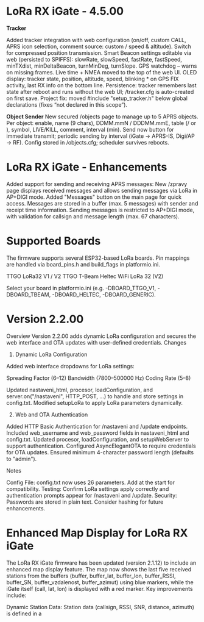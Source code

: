 # LoRa RX iGate - 4.5.00
**Tracker**

Added tracker integration with web configuration (on/off, custom CALL, APRS icon selection, comment source: custom / speed & altitude).
Switch for compressed position transmission.
Smart Beacon settings editable via web (persisted to SPIFFS): slowRate, slowSpeed, fastRate, fastSpeed, minTXdist, minDeltaBeacon, turnMinDeg, turnSlope.
GPS watchdog – warns on missing frames.
Live time + NMEA moved to the top of the web UI.
OLED display: tracker state, position, altitude, speed, blinking * on GPS FIX activity, last RX info on the bottom line.
Persistence: tracker remembers last state after reboot and runs without the web UI; /tracker.cfg is auto-created on first save.
Project fix: moved #include "setup_tracker.h" below global declarations (fixes “not declared in this scope”).

**Object Sender**
New secured /objects page to manage up to 5 APRS objects.
Per object: enable, name (9 chars), DDMM.mmN / DDDMM.mmE, table (/ or \), symbol, LIVE/KILL, comment, interval (min).
Send now button for immediate transmit; periodic sending by interval (iGate → APRS-IS, Digi/AP → RF).
Config stored in /objects.cfg; scheduler survives reboots.
# LoRa RX iGate - Enhancements

Added support for sending and receiving APRS messages:
New /zpravy page displays received messages and allows sending messages via LoRa in AP+DIGI mode.
Added "Messages" button on the main page for quick access.
Messages are stored in a buffer (max. 5 messages) with sender and receipt time information.
Sending messages is restricted to AP+DIGI mode, with validation for callsign and message length (max. 67 characters).

# Supported Boards

The firmware supports several ESP32-based LoRa boards. Pin mappings are handled via board_pins.h and build_flags in platformio.ini.

TTGO LoRa32 V1 / V2
TTGO T-Beam
Heltec WiFi LoRa 32 (V2)

Select your board in platformio.ini (e.g. -DBOARD_TTGO_V1, -DBOARD_TBEAM, -DBOARD_HELTEC, -DBOARD_GENERIC).
# Version 2.2.00
Overview
Version 2.2.00 adds dynamic LoRa configuration and secures the web interface and OTA updates with user-defined credentials.
Changes
1. Dynamic LoRa Configuration

Added web interface dropdowns for LoRa settings:

Spreading Factor (6–12)
Bandwidth (7800–500000 Hz)
Coding Rate (5–8)


Updated nastaveni_html, procesor, loadConfiguration, and server.on("/nastaveni", HTTP_POST, ...) to handle and store settings in config.txt.
Modified setupLoRa to apply LoRa parameters dynamically.

2. Web and OTA Authentication

Added HTTP Basic Authentication for /nastaveni and /update endpoints.
Included web_username and web_password fields in nastaveni_html and config.txt.
Updated procesor, loadConfiguration, and setupWebServer to support authentication.
Configured AsyncElegantOTA to require credentials for OTA updates.
Ensured minimum 4-character password length (defaults to "admin").

Notes

Config File: config.txt now uses 26 parameters. Add <admin><admin> at the start for compatibility.
Testing: Confirm LoRa settings apply correctly and authentication prompts appear for /nastaveni and /update.
Security: Passwords are stored in plain text. Consider hashing for future enhancements.
# Enhanced Map Display for LoRa RX iGate
The LoRa RX iGate firmware has been updated (version 2.1.12) to include an enhanced map display feature. The map now shows the last five received stations from the buffers (buffer, buffer_lat, buffer_lon, buffer_RSSI, buffer_SN, buffer_vzdalenost, buffer_azimut) using blue markers, while the iGate itself (call, lat, lon) is displayed with a red marker. Key improvements include:

Dynamic Station Data: Station data (callsign, RSSI, SNR, distance, azimuth) is defined in a <script> block before Leaflet initialization, ensuring compatibility with the procesor function without requiring JavaScript processing.
Preserved Functionality: All existing features (LoRa, APRS, Wi-Fi, OLED, configuration via config.txt) remain unchanged, with the map accessible in iGate mode (digi_mode = 0, digi_AP = 0).

This update improves the user interface and simplifies icon management while maintaining robust APRS and LoRa functionality. For details, see the updated map_html and procesor function in the source code.

# LoRa_RX_Igate Flasher
This is the web-based flasher for the LoRa_RX_Igate project. It allows you to flash firmware to your ESP32.
Access the flasher at: [https://ok5tvr.github.io/LoRa_RX_Igate/](https://ok5tvr.github.io/LoRa_RX_Igate/).
# LoRa_RX_Igate Update 3.8.2025
<img src="digi.png" alt="digi" align="right" width="360" style="margin-left: 20px; margin-bottom: 10px;">
LoRa RX iGate/Digi is a program for ESP32-based devices that functions as a LoRa receiver, APRS iGate, or digipeater for radio communication in the 433 MHz band. It enables the reception and processing of APRS packets, forwarding them to an APRS-IS server (in iGate mode), relaying packets (in Digi mode), or operating as a Wi-Fi access point (AP mode). The program includes a web interface for displaying received data and configuring settings, an OLED display for showing information, and support for telemetry (e.g., CPU temperature, packet count). Version 2.1.11 adds the ability to edit the configuration via the web interface at /nastaveni (settings). Main Features:

- **LoRa Packet Reception** – Captures and decodes APRS packets on **433.775 MHz**.  
- **iGate Mode** – Forwards received packets to an **APRS-IS server** via Wi-Fi.  
- **Digi Mode** – Relays APRS packets via **LoRa** with support for aliases (e.g., **WIDE1-1**, **WIDE2-2**).  
- **AP Mode** – Creates a Wi-Fi access point for configuration **without an internet connection**.  
- **Web Interface** – Displays received packets, distance, azimuth, RSSI, S/N, and configuration options (SSID, password, callsign, GPS coordinates, etc.).  
- **OLED Display** – Shows status, IP address, callsign, and program version.  
- **Telemetry** – Sends information about packet count, distance, and CPU temperature.  
- **OTA Updates** – Supports firmware updates via the **web interface**.  

# LoRa_RX_Igate Update 4.6.2023
Added sending of the status text. Examples of GPS position settings:</br>

4903.50N is 49 degrees 3 minutes 30 seconds north.
In generic format examples, the latitude is shown as the 8-character string
ddmm.hhN (i.e. degrees, minutes and hundredths of a minute north).</br>
07201.75W is 72 degrees 1 minute 45 seconds west.
In generic format examples, the longitude is shown as the 9-character string
dddmm.hhW (i.e. degrees, minutes and hundredths of a minute west).

in config.txt
</br>lon <4903.50N> </br> lat <07201.75W>

# LoRa_RX_Igate Update 3.6.2023
Version 2.1.1 is available on GitHub. This version fixes the issue with IP address assignment using the DHCP server. In the settings, the option "IP_manual <true>" corresponds to a static IP address, while "IP_manual <false>" corresponds to automatic IP address assignment.
# LoRa_RX_Igate Update 2.6.2023
With the update to version 2.1.0, the configuration from the config.txt file is fully functional. You can modify the igate settings by changing the configuration in the txt file. The desired values must be enclosed in "<>". The end of the file is marked with "!".
# LoRa_RX_Igate Update 1.6.2023
This update enables OTA updates through a web interface. The address is the IP address of the device followed by "/update". Additionally, it is possible to configure a static or DHCP-assigned address in the settings. The address will be displayed on the home screen. The configuration is done on line 44 of the code ("bool pouzitPevnouIP = true;") where false corresponds to DHCP. Preparation is underway to extract the settings from the base code using SPIFFS.h. Therefore, before the initial launch via PlatformIO, it is necessary to upload the "config.txt" file using PlatformIO --> Upload Filesystem Image.
 <b>Please perform the configuration in the source code.</b>
 
# LoRa_RX_Igate Update 28.5.2023
In the update, code for sending telemetry to the APRS network has been added. An option for decoding compressed location from an APRS packet has been included. Basic icons can be decoded from APRS packets, and they are displayed on the igate website.
# LoRa_RX_Igate Update 22.5.2023
Simple LoRa Igate. The Igate operates using the LoRa.h library. Upon receiving a packet, it undergoes editing, checking, and is subsequently sent to an APRS server. The Igate includes safeguards against communication failure via Wi-Fi and connection drops between the Igate and the server. The Igate has a web interface with a fixed IP address that can be set by modifying it in Platformio. The website displays the five most recent stations with their respective distance and azimuth. Additionally, the RSSI and S/N parameters are shown. On the OLED display, five stations with their RSSI and SN are displayed
# LoRa_RX_Igate
Simple LoRa Igate. The Igate operates using the LoRa.h library. Upon receiving a packet, it undergoes editing, verification, and is subsequently sent to an APRS server. The Igate is equipped with safeguards against communication failure via WiFi and loss of connection between the Igate and the server.
